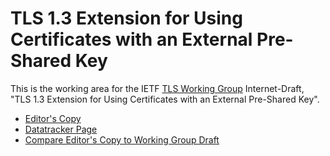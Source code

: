 # TLS 1.3 Extension for Using Certificates with an External Pre-Shared Key

This is the working area for the IETF [TLS Working Group](https://datatracker.ietf.org/wg/tls/documents/) Internet-Draft, "TLS 1.3 Extension for Using Certificates with an External Pre-Shared Key".

* [Editor's Copy](https://tlswg.github.io/rfc8773bis/#go.draft-ietf-tls-8773bis.html)
* [Datatracker Page](https://datatracker.ietf.org/doc/draft-ietf-tls-8773bis)
* [Compare Editor's Copy to Working Group Draft](https://tlswg.github.io/rfc8447bis/#go.draft-ietf-tls-8773bis.diff)
